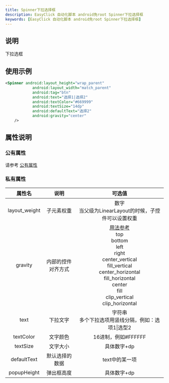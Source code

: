 ```yaml
---
title: Spinner下拉选择框
description: EasyClick 自动化脚本 android免root Spinner下拉选择框
keywords: [EasyClick 自动化脚本 android免root Spinner下拉选择框]
---
```


## 说明
下拉选框
## 使用示例
```xml
<Spinner android:layout_height="wrap_parent"
            android:layout_width="match_parent"
            android:tag="btn"
            android:text="选择1|选择2"
            android:textColor="#669999"
            android:textSize="14dp"
            android:defaultText="选择2"
            android:gravity="center"
    />
```

## 属性说明

### 公有属性
请参考 [公有属性](/zh-cn/funcs/ui/ui-native-view.md#公有属性)

### 私有属性

| 属性名 | 说明 | 可选值 |
| :------: | :------: | :------: |
| layout_weight | 子元素权重 | 数字<br/>当父级为LinearLayout的时候，子控件可以设置权重|
| gravity | 内部的控件对齐方式 |[用法参考](https://blog.csdn.net/gaojinshan/article/details/44917205)<br/>top<br/>bottom<br/>left<br/>right<br/>center_vertical<br/>fill_vertical<br/>center_horizontal<br/>fill_horizontal<br/>center<br/>fill<br/>clip_vertical<br/>clip_horizontal<br/> |
| text | 下拉文字 | 字符串<br/>多个下拉选项用竖线分隔，例如：选项1&#124;选型2|
| textColor | 文字颜色 | 16进制，例如#FFFFFF |
| textSize | 文字大小 | 具体数字+dp |
| defaultText | 默认选择的数据 | text中的某一项 |
| popupHeight | 弹出框高度 | 具体数字+dp |

